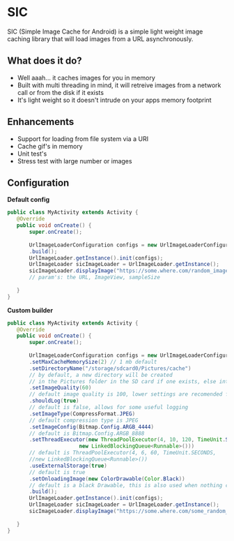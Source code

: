 SIC
===
SIC (Simple Image Cache for Android) is a simple light weight image caching library that will load images from a URL asynchronously.

## What does it do?
* Well aaah... it caches images for you in memory
* Built with multi threading in mind, it will retreive images from a network call or from the disk if it exists
* It's light weight so it doesn't intrude on your apps memory footprint

## Enhancements
* Support for loading from file system via a URI
* Cache gif's in memory
* Unit test's
* Stress test with large number or images
 
## Configuration
 
 **Default config**
 
 ``` java
public class MyActivity extends Activity {
	@Override
	public void onCreate() {
		super.onCreate();
		
		UrlImageLoaderConfiguration configs = new UrlImageLoaderConfiguration.Builder(getApplicationContext())
		.build();
		UrlImageLoader.getInstance().init(configs);
		UrlImageLoader sicImageLoader = UrlImageLoader.getInstance();
		sicImageLoader.displayImage("https://some.where.com/random_image.jpg", someImageView, 4); 
		// param's: the URL, ImageView, sampleSize
		
	}
}
```

 **Custom builder**
 ``` java
public class MyActivity extends Activity {
	@Override
	public void onCreate() {
		super.onCreate();
		
		UrlImageLoaderConfiguration configs = new UrlImageLoaderConfiguration.Builder(getApplicationContext())
		.setMaxCacheMemorySize(2) // 1 mb default
		.setDirectoryName("/storage/sdcard0/Pictures/cache") 
		// by default, a new directory will be created 
		// in the Pictures folder in the SD card if one exists, else internal sotrage is used
		.setImageQuality(60) 
		// default image quality is 100, lower settings are recomended for thumbnails
		.shouldLog(true) 
		// default is false, allows for some useful logging
		.setImageType(CompressFormat.JPEG) 
		// default compression type is JPEG
		.setImageConfig(Bitmap.Config.ARGB_4444) 
		// default is Bitmap.Config.ARGB_8888
		.setThreadExecutor(new ThreadPoolExecutor(4, 10, 120, TimeUnit.SECONDS,
		                new LinkedBlockingQueue<Runnable>()))
		// default is ThreadPoolExecutor(4, 6, 60, TimeUnit.SECONDS, 
		//new LinkedBlockingQueue<Runnable>())
		.useExternalStorage(true)
		// default is true
		.setOnloadingImage(new ColorDrawable(Color.Black)) 
		// default is a black Drawable, this is also used when nothing can be loaded
		.build(); 
		UrlImageLoader.getInstance().init(configs);
		UrlImageLoader sicImageLoader = UrlImageLoader.getInstance();
		sicImageLoader.displayImage("https://some.where.com/some_random_image.jpg", someImageView, 4);
		
	}
}
```
